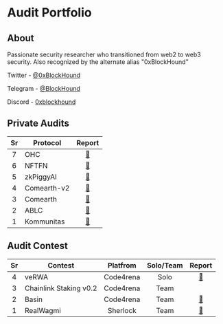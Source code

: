 # Audit Portfolio
## About
Passionate security researcher who transitioned from web2 to web3 security. Also recognized by the alternate alias "0xBlockHound"

Twitter - [@0xBlockHound](https://twitter.com/0xBlockHound)

Telegram - [@BlockHound](https://t.me/BlockHound)

Discord - [0xblockhound](https://discordapp.com/users/718781231285796876)

## Private Audits
| Sr | Protocol    | Report |
|:--:|-------------|:------:|
|  7 | OHC       |    [📄](https://github.com/Secureverse/Secureverse_Audit_Report/blob/main/OHC-Secureverse-AuditReport.pdf)    |
|  6 | NFTFN       |    [📄](https://github.com/Secureverse/Secureverse_Audit_Report/blob/main/NFTFN-Secureverse-AuditReport.pdf)    |
|  5 | zkPiggyAI   |    [📄](https://github.com/Secureverse/Secureverse_Audit_Report/blob/main/zkPiggyAI%20Final.pdf)   |
|  4 | Comearth-v2 |    [📄](https://github.com/Secureverse/Secureverse_Audit_Report/blob/main/Comearth-v2-Secureverse-AuditReport.pdf)   |
|  3 | Comearth    |    [📄](https://github.com/Secureverse/Secureverse_Audit_Report/blob/main/Comearth-Secureverse-AuditReport.pdf)   |
|  2 | ABLC        |    [📄](https://github.com/Secureverse/Secureverse_Audit_Report/blob/main/ABLC-Secureverse-AuditReport.pdf)   |
|  1 | Kommunitas  |    [📄](https://github.com/Secureverse/Secureverse_Audit_Report/blob/main/Kommunitas-Secureverse-AuditReport.pdf)   |

## Audit Contest

| Sr | Contest                |  Platfrom | Solo/Team | Report |
|:--:|------------------------|:---------:|:---------:|:------:|
|  4 | veRWA                  | Code4rena |    Solo   |  [📄](https://code4rena.com/reports/2023-08-verwa)      |
|  3 | Chainlink Staking v0.2 | Code4rena |    Team   |        |
|  2 | Basin                  | Code4rena |    Team   |  [📄](https://code4rena.com/reports/2023-07-basin)      |
|  1 | RealWagmi              |  Sherlock |    Team   |  [📄](https://audits.sherlock.xyz/contests/88/report)  |
